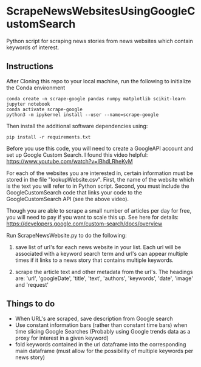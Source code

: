 # ScrapeNewsWebsitesUsingGoogleCustomSearch

Python script for scraping news stories from news websites which contain keywords of interest. 

## Instructions

After Cloning this repo to your local machine, run the following to initialize the Conda environment

```
conda create -n scrape-google pandas numpy matplotlib scikit-learn jupyter notebook
conda activate scrape-google
python3 -m ipykernel install --user --name=scrape-google
```

Then install the additional software dependencies using:

```
pip install -r requirements.txt 
```

Before you use this code, you will need to create a GoogleAPI account and set up Google Custom Search. I found this video helpful: https://www.youtube.com/watch?v=IBhdLRheKyM

For each of the websites you are interested in, certain information must be stored in the file "lookupWebsite.csv". First, the name of the website which is the text you will refer to in Python script. Second, you must include the GoogleCustomSearch code that links your code to the GoogleCustomSearch API (see the above video).

Though you are able to scrape a small number of articles per day for free, you will need to pay if you want to scale this up. See here for details: https://developers.google.com/custom-search/docs/overview 

Run ScrapeNewsWebsite.py to do the following:

1. save list of url's for each news website in your list. Each url will be associated with a keyword search term and url's can appear multiple times if it links to a news story that contains multiple keywords.

2. scrape the article text and other metadata from the url's. The headings are: 'url', 'googleDate', 'title', 'text', 'authors', 'keywords', 'date', 'image' and 'request'


## Things to do

* When URL's are scraped, save description from Google search
* Use constant information bars (rather than constant time bars) when time slicing Google Searches (Probably using Google trends data as a proxy for interest in a given keyword)
* fold keywords contained in the url dataframe into the corresponding main dataframe (must allow for the possibility of multiple keywords per news story)
